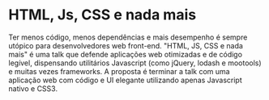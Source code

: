 # HTML, Js, CSS e nada mais

Ter menos código, menos dependências e mais desempenho é sempre utópico para desenvolvedores web front-end. "HTML, JS, CSS e nada mais" é uma talk que defende aplicações web otimizadas e de código legível, dispensando utilitários Javascript (como jQuery, lodash e mootools) e muitas vezes frameworks. A proposta é terminar a talk com uma aplicação web com código e UI elegante utilizando apenas Javascript nativo e CSS3.

